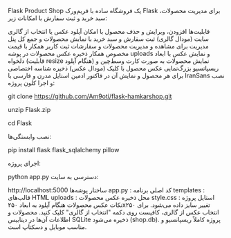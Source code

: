 Flask Product Shop
یک فروشگاه ساده با فریم‌ورک Flask برای مدیریت محصولات، سبد خرید و ثبت سفارش با امکانات زیر:

قابلیت‌ها
افزودن، ویرایش و حذف محصول با امکان آپلود عکس یا انتخاب از گالری سایت (مودال گالری)
ثبت سفارش و سبد خرید با نمایش محصولات و جمع کل
پنل مدیریت برای مشاهده و مدیریت محصولات و سفارشات
ثبت کاربر همکار با قیمت مخصوص همکار
ذخیره عکس محصولات در پوشه uploads و نمایش عکس با ابعاد دلخواه (قابلیت resize هنگام آپلود)
نمایش محصولات به صورت کارت وسط‌چین و ریسپانسیو
بزرگ‌نمایی عکس محصول با کلیک (مودال عکس)
ذخیره شناسه اختصاصی برای هر محصول و نمایش آن در فاکتور ادمین
استایل مدرن و فارسی با IranSans
نصب و اجرا
کلون پروژه:


git clone https://github.com/Am9oti/flask-hamkarshop.git


unzip Flask.zip


cd Flask

نصب وابستگی‌ها:



pip install flask flask_sqlalchemy pillow

اجرای پروژه:



python app.py
دسترسی به سایت:


http://localhost:5000
ساختار پوشه‌ها
app.py : کد اصلی برنامه
templates : قالب‌های HTML
uploads : محل ذخیره عکس محصولات
style.css : استایل پروژه
نکات
عکس محصولات هنگام آپلود به ابعاد ۲۵۰x۲۵۰ تغییر سایز داده می‌شود.
برای انتخاب عکس از گالری، کافیست روی دکمه "انتخاب از گالری" کلیک کنید.
محصولات و اطلاعات آن‌ها در دیتابیس SQLite ذخیره می‌شود (shop.db).
پروژه کاملاً ریسپانسیو و مناسب موبایل و دسکتاپ است.
